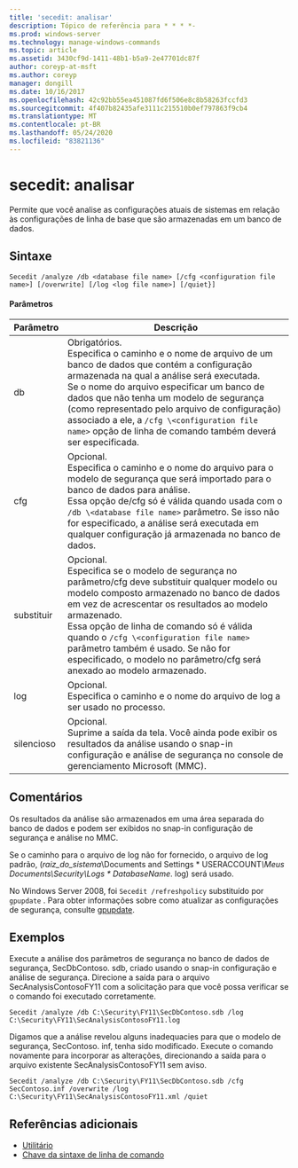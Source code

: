 ```yaml
---
title: 'secedit: analisar'
description: Tópico de referência para * * * *-
ms.prod: windows-server
ms.technology: manage-windows-commands
ms.topic: article
ms.assetid: 3430cf9d-1411-48b1-b5a9-2e47701dc87f
author: coreyp-at-msft
ms.author: coreyp
manager: dongill
ms.date: 10/16/2017
ms.openlocfilehash: 42c92bb55ea451087fd6f506e8c8b58263fccfd3
ms.sourcegitcommit: 4f407b82435afe3111c215510b0ef797863f9cb4
ms.translationtype: MT
ms.contentlocale: pt-BR
ms.lasthandoff: 05/24/2020
ms.locfileid: "83821136"
---
```

# <a name="seceditanalyze"></a>secedit: analisar



Permite que você analise as configurações atuais de sistemas em relação às configurações de linha de base que são armazenadas em um banco de dados.

## <a name="syntax"></a>Sintaxe

```
Secedit /analyze /db <database file name> [/cfg <configuration file name>] [/overwrite] [/log <log file name>] [/quiet}]
```

#### <a name="parameters"></a>Parâmetros

|Parâmetro|Descrição|
|---------|-----------|
|db|Obrigatórios.</br>Especifica o caminho e o nome de arquivo de um banco de dados que contém a configuração armazenada na qual a análise será executada.</br>Se o nome do arquivo especificar um banco de dados que não tenha um modelo de segurança (como representado pelo arquivo de configuração) associado a ele, a `/cfg \<configuration file name>` opção de linha de comando também deverá ser especificada.|
|cfg|Opcional.</br>Especifica o caminho e o nome do arquivo para o modelo de segurança que será importado para o banco de dados para análise.</br>Essa opção de/cfg só é válida quando usada com o `/db \<database file name>` parâmetro. Se isso não for especificado, a análise será executada em qualquer configuração já armazenada no banco de dados.|
|substituir|Opcional.</br>Especifica se o modelo de segurança no parâmetro/cfg deve substituir qualquer modelo ou modelo composto armazenado no banco de dados em vez de acrescentar os resultados ao modelo armazenado.</br>Essa opção de linha de comando só é válida quando o `/cfg \<configuration file name>` parâmetro também é usado. Se não for especificado, o modelo no parâmetro/cfg será anexado ao modelo armazenado.|
|log|Opcional.</br>Especifica o caminho e o nome do arquivo de log a ser usado no processo.|
|silencioso|Opcional.</br>Suprime a saída da tela. Você ainda pode exibir os resultados da análise usando o snap-in configuração e análise de segurança no console de gerenciamento Microsoft (MMC).|

## <a name="remarks"></a>Comentários

Os resultados da análise são armazenados em uma área separada do banco de dados e podem ser exibidos no snap-in configuração de segurança e análise no MMC.

Se o caminho para o arquivo de log não for fornecido, o arquivo de log padrão, (*raiz_do_sistema*\Documents and Settings \* USERACCOUNT<em>\Meus Documents\Security\Logs \* DatabaseName</em>. log) será usado.

No Windows Server 2008, foi `Secedit /refreshpolicy` substituído por `gpupdate` . Para obter informações sobre como atualizar as configurações de segurança, consulte [gpupdate](gpupdate.md).

## <a name="examples"></a>Exemplos

Execute a análise dos parâmetros de segurança no banco de dados de segurança, SecDbContoso. sdb, criado usando o snap-in configuração e análise de segurança. Direcione a saída para o arquivo SecAnalysisContosoFY11 com a solicitação para que você possa verificar se o comando foi executado corretamente.
```
Secedit /analyze /db C:\Security\FY11\SecDbContoso.sdb /log C:\Security\FY11\SecAnalysisContosoFY11.log
```
Digamos que a análise revelou alguns inadequacies para que o modelo de segurança, SecContoso. inf, tenha sido modificado. Execute o comando novamente para incorporar as alterações, direcionando a saída para o arquivo existente SecAnalysisContosoFY11 sem aviso.
```
Secedit /analyze /db C:\Security\FY11\SecDbContoso.sdb /cfg SecContoso.inf /overwrite /log C:\Security\FY11\SecAnalysisContosoFY11.xml /quiet
```

## <a name="additional-references"></a>Referências adicionais

-   [Utilitário](secedit.md)
- [Chave da sintaxe de linha de comando](command-line-syntax-key.md)